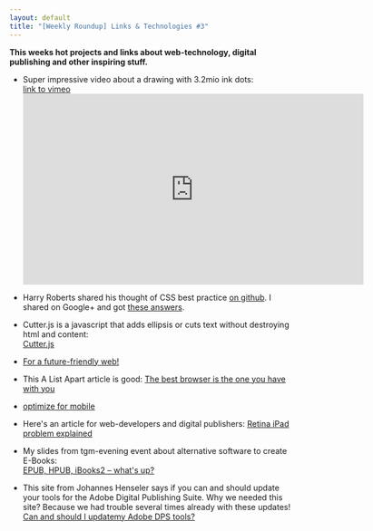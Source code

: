 ```yaml
---
layout: default
title: "[Weekly Roundup] Links & Technologies #3"
---
```


**This weeks hot projects and links about web-technology, digital publishing and other inspiring stuff.**

- Super impressive video about a drawing with 3.2mio ink dots:  
[link to vimeo](https://vimeo.com/33091687) <iframe src="http://player.vimeo.com/video/33091687?title=0&amp;byline=0&amp;portrait=0&amp;color=ffffff" width="600" height="337" frameborder="0" webkitAllowFullScreen mozallowfullscreen allowFullScreen></iframe>  

- Harry Roberts shared his thought of CSS best practice [on github](https://github.com/csswizardry/CSS-Guidelines). I shared on Google+ and got [these answers](https://plus.google.com/111125333979619018462/posts/7Tv7qDZf2YK).

- Cutter.js is a javascript that adds ellipsis or cuts text without destroying html and content:  
[Cutter.js](http://tcorral.github.com/Cutter.js/)

- [For a future-friendly web!](http://www.alistapart.com/articles/for-a-future-friendly-web/)

- This A List Apart article is good: [The best browser is the one you have with you](http://www.alistapart.com/articles/the-best-browser-is-the-one-you-have-with-you/)

- [optimize for mobile](http://cloudfour.com/first-thing-you-should-do-to-optimize-your-desktop-site-for-mobile/)

- Here's an article for web-developers and digital publishers: [Retina iPad problem explained](http://www.garciamedia.com/blog/articles/an_expert_discussion_of_the_ipad_3s_high_res_screen_and_impact_on_magazine_)

- My slides from tgm-evening event about alternative software to create E-Books:  
[EPUB, HPUB, iBooks2 – what's up?](http://anselm-hannemann.com/slides/#!/presentations/iBooks/1)

- This site from Johannes Henseler says if you can and should update your tools for the Adobe Digital Publishing Suite. Why we needed this site? Because we had trouble several times already with these updates!  
[Can and should I updatemy Adobe DPS tools?](http://caniupdateadobedps.com/)
